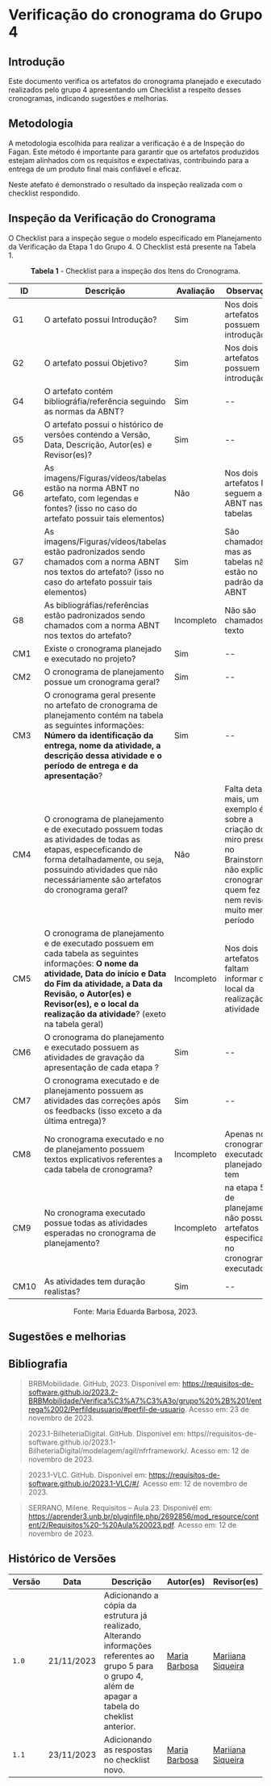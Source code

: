 # Verificação do cronograma do Grupo 4

## Introdução

Este documento verifica os artefatos do cronograma planejado e executado realizados pelo grupo 4 apresentando um Checklist a respeito desses cronogramas, indicando sugestões e melhorias.

## Metodologia

A metodologia escolhida para realizar a verificação é a de Inspeção do Fagan. Este método é importante para garantir que os artefatos produzidos estejam alinhados com os requisitos e expectativas, contribuindo para a entrega de um produto final mais confiável e eficaz. 

Neste atefato é demonstrado o resultado da inspeção realizada com o checklist respondido.

## Inspeção da Verificação do Cronograma

O Checklist para a inspeção segue o modelo especificado em Planejamento da Verificação da Etapa 1 do Grupo 4. O Checklist está presente na Tabela 1.

<center>

**Tabela 1** - Checklist para a inspeção dos Itens do Cronograma.

| ID | Descrição | Avaliação | Observações |
| ---| -------- | --------- | ------------ |
| G1  | O artefato possui Introdução? | Sim | Nos dois artefatos possuem introdução |
| G2  | O artefato possui Objetivo? | Sim | Nos dois artefatos possuem introdução |
| G4  | O artefato contém bibliográfia/referência seguindo as normas da ABNT? | Sim | -- |
| G5  | O artefato possui o histórico de versões contendo a Versão, Data, Descrição, Autor(es) e Revisor(es)? | Sim | -- |
| G6  | As imagens/Figuras/vídeos/tabelas estão na norma ABNT no artefato, com legendas e fontes? (isso no caso do artefato possuir tais elementos) | Não | Nos dois artefatos Não seguem a ABNT nas tabelas |
| G7  | As imagens/Figuras/vídeos/tabelas estão padronizados sendo chamados com a norma ABNT nos textos do artefato? (isso no caso do artefato possuir tais elementos) | Sim | São chamados mas as tabelas não estão no padrão da ABNT |
| G8  | As bibliográfias/referências estão padronizados sendo chamados com a norma ABNT nos textos do artefato?  | Incompleto | Não são chamados no texto |
| CM1 | Existe o cronograma planejado e executado no projeto? | Sim | -- |
| CM2 | O cronograma de planejamento possue um cronograma geral? | Sim | -- |
| CM3 | O cronograma geral presente no artefato de cronograma de planejamento contém na tabela as seguintes informações: **Número da identificação da entrega, nome da atividade, a descrição dessa atividade e o período de entrega e da apresentação**? | Sim | -- |
| CM4 | O cronograma de planejamento e de executado possuem todas as atividades de todas as etapas, especeficando de forma detalhadamente, ou seja, possuindo atividades que não necessáriamente são artefatos do cronograma geral? | Não | Falta detalhar mais, um exemplo é sobre a criação do miro presente no Brainstorming, não explica no cronograma quem fez e nem revisores muito menos período |
| CM5 | O cronograma de planejamento e de executado possuem em cada tabela as seguintes informações: **O nome da atividade, Data do início e Data do Fim da atividade, a Data da Revisão, o Autor(es) e Revisor(es), e o local da realização da atividade**? (exeto na tabela geral) | Incompleto | Nos dois artefatos faltam informar o local da realização da atividade |
| CM6 | O cronograma do planejamento e executado possuem as atividades de gravação da apresentação de cada etapa ? | Sim | -- |
| CM7 | O cronograma executado e de planejamento possuem as atividades das correções após os feedbacks  (isso exceto a da última entrega)? | Sim | -- |
| CM8 | No cronograma executado e no de planejamento possuem textos explicativos referentes a cada tabela de cronograma? | Incompleto | Apenas no cronograma executado, o planejado não tem  |
| CM9 | No cronograma executado possue todas as atividades esperadas no cronograma de planejamento? | Incompleto  | na etapa 5.1 o de planejamento não possui os artefatos especificado no cronograma executado |
| CM10 | As atividades tem duração realistas? | Sim | -- |

Fonte: Maria Eduarda Barbosa, 2023.

</center>

## Sugestões e melhorias

  

## Bibliografia

> BRBMobilidade. GitHub, 2023. Disponível em: https://requisitos-de-software.github.io/2023.2-BRBMobilidade/Verifica%C3%A7%C3%A3o/grupo%20%2B%201/entrega%2002/Perfildeusuario/#perfil-de-usuario. Acesso em: 23 de novembro de 2023.

> 2023.1-BilheteriaDigital. GitHub. Disponível em: https//requisitos-de-software.github.io/2023.1-BilheteriaDigital/modelagem/agil/nfrframework/.  Acesso em: 12 de novembro de 2023.

> 2023.1-VLC. GitHub. Disponível em: https://requisitos-de-software.github.io/2023.1-VLC/#/. Acesso em: 12 de novembro de 2023.

> SERRANO, Milene. Requisitos – Aula 23. Disponivél em: https://aprender3.unb.br/pluginfile.php/2692856/mod_resource/content/2/Requisitos%20-%20Aula%20023.pdf. Acesso em: 12 de novembro de 2023.


## Histórico de Versões

| Versão | Data       | Descrição   | Autor(es)   | Revisor(es) |
| ------ | ---------- | ----------- | ------------ | ---------- |
| `1.0`  | 21/11/2023 | Adicionando a cópia da estrutura já realizado, Alterando informações referentes ao grupo 5 para o grupo 4, além de apagar a tabela do cheklist anterior. | [Maria Barbosa](https://github.com/Madu01) |  [Mariiana Siqueira](https://github.com/Maryyscreuza) |
| `1.1`  | 23/11/2023 | Adicionando as respostas no checklist novo. | [Maria Barbosa](https://github.com/Madu01) |  [Mariiana Siqueira](https://github.com/Maryyscreuza) |
